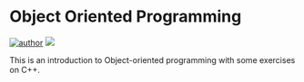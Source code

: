 # Object Oriented Programming

[![author](https://img.shields.io/badge/Gabryel-Raposo-black.svg)](https://www.linkedin.com/in/gabryelraposo) 
[![](https://img.shields.io/badge/C++-pink.svg)](https://isocpp.org/)

This is an introduction to Object-oriented programming with some exercises on C++.

